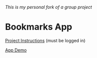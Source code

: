 *This is my personal fork of a group project*

# Bookmarks App

[Project Instructions](https://courses.thinkful.com/ei-async-web-apps-v1/checkpoint/9) (must be logged in)

[App Demo](https://thinkful-ei-armadillo.github.io/ethan-david-bookmarks-app/)
